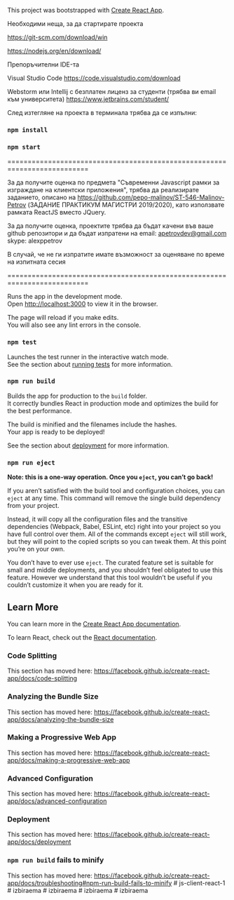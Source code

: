 This project was bootstrapped with [Create React App](https://github.com/facebook/create-react-app).

Необходими неща, за да стартирате проекта

https://git-scm.com/download/win

https://nodejs.org/en/download/

Препоръчителни IDE-та

Visual Studio Code
https://code.visualstudio.com/download

Webstorm или Intellij с безплатен лиценз за студенти (трябва ви email към университета)
https://www.jetbrains.com/student/


След изтегляне на проекта в терминала трябва да се изпълни: 

### `npm install`        

### `npm start`


==========================================================================

За да получите оценка по предмета "Съвременни Javascript рамки за изграждане на клиентски приложения", трябва да реализирате заданието,
описано на https://github.com/pepo-malinov/ST-546-Malinov-Petrov  (ЗАДАНИЕ ПРАКТИКУМ МАГИСТРИ 2019/2020), като използвате рамката ReactJS вместо JQuery.

За да получите оценка, проектите трябва да бъдат качени във ваше github репозитори и да бъдат изпратени на 
email: apetrovdev@gmail.com 
skype: alexppetrov

В случай, че не ги изпратите имате възможност за оценяване по време на изпитната сесия

==========================================================================


Runs the app in the development mode.<br />
Open [http://localhost:3000](http://localhost:3000) to view it in the browser.

The page will reload if you make edits.<br />
You will also see any lint errors in the console.

### `npm test`

Launches the test runner in the interactive watch mode.<br />
See the section about [running tests](https://facebook.github.io/create-react-app/docs/running-tests) for more information.

### `npm run build`

Builds the app for production to the `build` folder.<br />
It correctly bundles React in production mode and optimizes the build for the best performance.

The build is minified and the filenames include the hashes.<br />
Your app is ready to be deployed!

See the section about [deployment](https://facebook.github.io/create-react-app/docs/deployment) for more information.

### `npm run eject`

**Note: this is a one-way operation. Once you `eject`, you can’t go back!**

If you aren’t satisfied with the build tool and configuration choices, you can `eject` at any time. This command will remove the single build dependency from your project.

Instead, it will copy all the configuration files and the transitive dependencies (Webpack, Babel, ESLint, etc) right into your project so you have full control over them. All of the commands except `eject` will still work, but they will point to the copied scripts so you can tweak them. At this point you’re on your own.

You don’t have to ever use `eject`. The curated feature set is suitable for small and middle deployments, and you shouldn’t feel obligated to use this feature. However we understand that this tool wouldn’t be useful if you couldn’t customize it when you are ready for it.

## Learn More

You can learn more in the [Create React App documentation](https://facebook.github.io/create-react-app/docs/getting-started).

To learn React, check out the [React documentation](https://reactjs.org/).

### Code Splitting

This section has moved here: https://facebook.github.io/create-react-app/docs/code-splitting

### Analyzing the Bundle Size

This section has moved here: https://facebook.github.io/create-react-app/docs/analyzing-the-bundle-size

### Making a Progressive Web App

This section has moved here: https://facebook.github.io/create-react-app/docs/making-a-progressive-web-app

### Advanced Configuration

This section has moved here: https://facebook.github.io/create-react-app/docs/advanced-configuration

### Deployment

This section has moved here: https://facebook.github.io/create-react-app/docs/deployment

### `npm run build` fails to minify

This section has moved here: https://facebook.github.io/create-react-app/docs/troubleshooting#npm-run-build-fails-to-minify
#   j s - c l i e n t - r e a c t - 1  
 #   i z b i r a e m a  
 #   i z b i r a e m a  
 #   i z b i r a e m a  
 #   i z b i r a e m a  
 